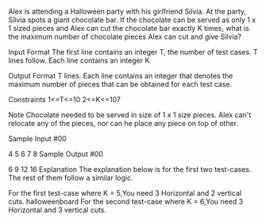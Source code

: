 Alex is attending a Halloween party with his girlfriend Silvia. At the party, Silvia spots a giant chocolate bar. If the chocolate can be served as only 1 x 1 sized pieces and Alex can cut the chocolate bar exactly K times, what is the maximum number of chocolate pieces Alex can cut and give Silvia?

Input Format
The first line contains an integer T, the number of test cases. T lines follow.
Each line contains an integer K

Output Format
T lines. Each line contains an integer that denotes the maximum number of pieces that can be obtained for each test case.

Constraints
1<=T<=10
2<=K<=107

Note 
Chocolate needed to be served in size of 1 x 1 size pieces. 
Alex can't relocate any of the pieces, nor can he place any piece on top of other.

Sample Input #00

4
5
6
7
8
Sample Output #00

6
9
12
16
Explanation
The explanation below is for the first two test-cases. The rest of them follow a similar logic.

For the first test-case where K = 5,You need 3 Horizontal and 2 vertical cuts. 
halloweenboard For the second test-case where K = 6,You need 3 Horizontal and 3 vertical cuts.